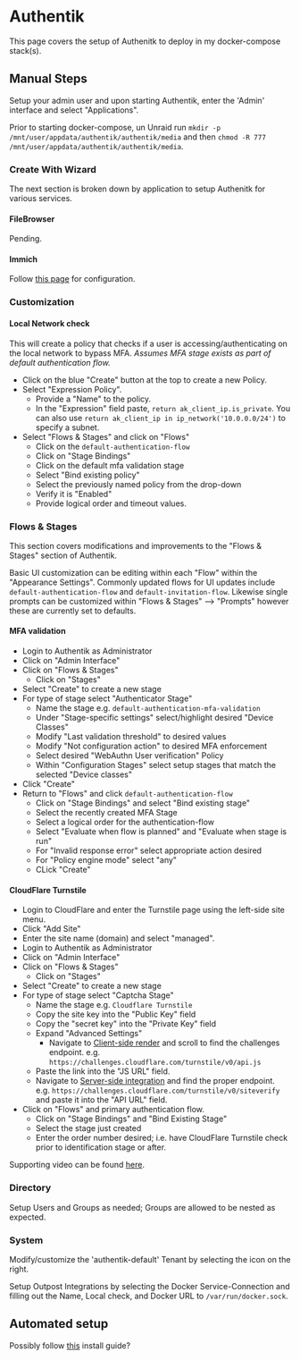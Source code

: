 # Authentik

This page covers the setup of Authenitk to deploy in my docker-compose stack(s).

## Manual Steps

Setup your admin user and upon starting Authentik, enter the 'Admin' interface and select "Applications".

Prior to starting docker-compose, un Unraid run `mkdir -p /mnt/user/appdata/authentik/authentik/media` and then `chmod -R 777 /mnt/user/appdata/authentik/authentik/media`.

### Create With Wizard

The next section is broken down by application to setup Authenitk for various services.

#### FileBrowser

Pending.

#### Immich

Follow [this page](https://immich.app/docs/administration/oauth/#example-configuration) for configuration.

### Customization

#### Local Network check

This will create a policy that checks if a user is accessing/authenticating on the local network to bypass MFA. *Assumes MFA stage exists as part of default authentication flow.*

- Click on the blue "Create" button at the top to create a new Policy.
- Select "Expression Policy".
  - Provide a "Name" to the policy.
  - In the "Expression" field paste, `return ak_client_ip.is_private`. You can also use `return ak_client_ip in ip_network('10.0.0.0/24')` to specify a subnet.
- Select "Flows & Stages" and click on "Flows"
  - Click on the `default-authentication-flow`
  - Click on "Stage Bindings"
  - Click on the default mfa validation stage
  - Select "Bind existing policy"
  - Select the previously named policy from the drop-down
  - Verify it is "Enabled"
  - Provide logical order and timeout values.

### Flows & Stages

This section covers modifications and improvements to the "Flows & Stages" section of Authentik.

Basic UI customization can be editing within each "Flow" within the "Appearance Settings". Commonly updated flows for UI updates include `default-authentication-flow` and `default-invitation-flow`. Likewise single prompts can be customized within "Flows & Stages" --> "Prompts" however these are currently set to defaults.

#### MFA validation

- Login to Authentik as Administrator
- Click on "Admin Interface"
- Click on "Flows & Stages"
  - Click on "Stages"
- Select "Create" to create a new stage
- For type of stage select "Authenticator Stage"
  - Name the stage e.g. `default-authentication-mfa-validation`
  - Under "Stage-specific settings" select/highlight desired "Device Classes"
  - Modify "Last validation threshold" to desired values
  - Modify "Not configuration action" to desired MFA enforcement
  - Select desired "WebAuthn User verification" Policy
  - Within "Configuration Stages" select setup stages that match the selected "Device classes"
- Click "Create"
- Return to "Flows" and click `default-authentication-flow`
  - Click on "Stage Bindings" and select "Bind existing stage"
  - Select the recently created MFA Stage
  - Select a logical order for the authentication-flow
  - Select "Evaluate when flow is planned" and "Evaluate when stage is run"
  - For "Invalid response error" select appropriate action desired
  - For "Policy engine mode" select "any"
  - CLick "Create"

#### CloudFlare Turnstile

- Login to CloudFlare and enter the Turnstile page using the left-side site menu.
- Click "Add Site"
- Enter the site name (domain) and select "managed".
- Login to Authentik as Administrator
- Click on "Admin Interface"
- Click on "Flows & Stages"
  - Click on "Stages"
- Select "Create" to create a new stage
- For type of stage select "Captcha Stage"
  - Name the stage e.g. `Cloudflare Turnstile`
  - Copy the site key into the "Public Key" field
  - Copy the "secret key" into the "Private Key" field
  - Expand "Advanced Settings"
    - Navigate to [Client-side render](https://developers.cloudflare.com/turnstile/get-started/client-side-rendering/#disable-implicit-rendering) and scroll to find the challenges endpoint. e.g. `https://challenges.cloudflare.com/turnstile/v0/api.js`
  - Paste the link into the "JS URL" field.
  - Navigate to [Server-side integration](https://developers.cloudflare.com/turnstile/get-started/server-side-validation/) and find the proper endpoint. e.g. `https://challenges.cloudflare.com/turnstile/v0/siteverify` and paste it into the "API URL" field.
- Click on "Flows" and primary authentication flow.
  - Click on "Stage Bindings" and "Bind Existing Stage"
  - Select the stage just created
  - Enter the order number desired; i.e. have CloudFlare Turnstile check prior to identification stage or after.

Supporting video can be found [here](https://www.youtube.com/watch?v=Fe5SttNa2lU).

### Directory

Setup Users and Groups as needed; Groups are allowed to be nested as expected.

### System

Modify/customize the 'authentik-default' Tenant by selecting the icon on the right.

Setup Outpost Integrations by selecting the Docker Service-Connection and filling out the Name, Local check, and Docker URL to `/var/run/docker.sock`.

## Automated setup

Possibly follow [this](https://goauthentik.io/docs/installation/automated-install) install guide?

